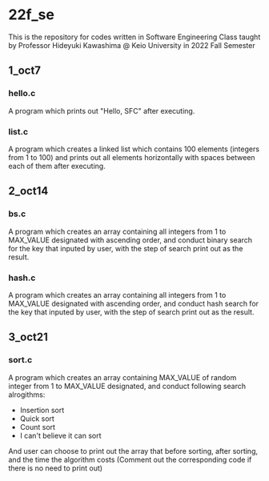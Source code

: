 # 22f_se
This is the repository for codes written in Software Engineering Class taught by Professor Hideyuki Kawashima @ Keio University in 2022 Fall Semester

## 1_oct7
### hello.c
A program which prints out "Hello, SFC" after executing.

### list.c
A program which creates a linked list which contains 100 elements (integers from 1 to 100) and prints out all elements horizontally with spaces between each of them after executing.

## 2_oct14
### bs.c
A program which creates an array containing all integers from 1 to MAX_VALUE designated with ascending order, and conduct binary search for the key that inputed by user, with the step of search print out as the result.

### hash.c
A program which creates an array containing all integers from 1 to MAX_VALUE designated with ascending order, and conduct hash search for the key that inputed by user, with the step of search print out as the result.

## 3_oct21
### sort.c
A program which creates an array containing MAX_VALUE of random integer from 1 to MAX_VALUE designated, and conduct following search alrogithms:

* Insertion sort
* Quick sort
* Count sort
* I can't believe it can sort

And user can choose to print out the array that before sorting, after sorting, and the time the algorithm costs (Comment out the corresponding code if there is no need to print out)
